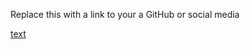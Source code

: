 Replace this with a link to your a GitHub or social media

 [text](https://EphraimJoshuaSumanam/markdown-portfolio.com)
